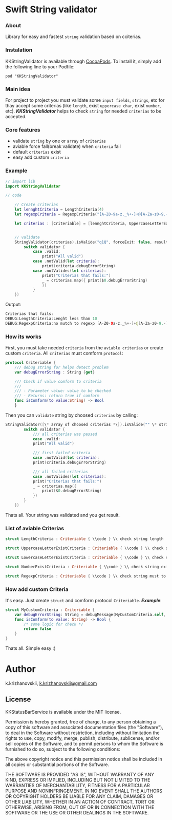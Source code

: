 # Swift String validator

### About
Library for easy and fastest `string` validation based on сciterias.

### Instalation
KKStringValidator is available through [CocoaPods](http://cocoapods.org). To install
it, simply add the following line to your Podfile:

```
pod "KKStringValidator"
```

### Main idea
For project to project you must validate some `input fields`, `strings`, etc for thay accept some criterias (like `length`, exist `uppercase char`, exist `number`, etc).
***KKStringValidator*** helps to check `string` for needed `criterias` to be accepted.

### Core features
- validate `string` by one or `array` of `criterias`
- aviable force fall(break validate) when `criteria` fail
- default `criterias` exist 
- easy add custom `criteria`



### Example

```swift
// import lib
import KKStringValidator

// code

    // Create criterias
    let lennghtCriteria = LengthCriteria(4)
    let regexpCriteria = RegexpCriteria("[A-Z0-9a-z._%+-]+@[A-Za-z0-9.-]+\\.[A-Za-z]{2,4}")

    let criterias : [Criteriable] = [lennghtCriteria, UppercaseLetterExistCriteria(), LowercaseLetterExistCriteria(), NumberExistCriteria(), regexpCriteria]


    // validate
    StringValidator(criterias).isValide("q1Q", forceExit: false, result: { validator in
        switch validator {
            case .valid:
                print("All valid")
            case .notValid(let criteria):
                print(criteria.debugErrorString)
            case .notValides(let criterias):
                print("Criterias that fails:")
                _ = criterias.map({ print($0.debugErrorString)
                })
            }
    })

```

Output:
```swift
Criterias that fails:
DEBUG:LengthCriteria:Lenght less than 10
DEBUG:RegexpCriteria:no mutch to regexp [A-Z0-9a-z._%+-]+@[A-Za-z0-9.-]+\.[A-Za-z]{2,4}
```


### How its works
First, you must take needed `criteria` from the `aviable criterias` or create custom `criteria`. All `criterias` must comform `protocol`:
```swift
protocol Criteriable {
    /// debug string for helps detect problem
    var debugErrorString : String {get}

    /// Check if value comform to criteria
    ///
    /// - Parameter value: value to be checked
    /// - Returns: return true if comform
    func isComform(to value:String) -> Bool
    }
```

Then you can `validate` string by choosed `criterias` by calling:
```swift
StringValidator([\* array of choosed criterias *\]).isValide("" \* string to must be validate *\, forceExit: false, result: { validator in
        switch validator {
            /// all criterias was passed
            case .valid:
            print("All valid")

            /// first failed criteria
            case .notValid(let criteria):
            print(criteria.debugErrorString)

            /// all failed criterias
            case .notValides(let criterias):
            print("Criterias that fails:")
            _ = criterias.map({ 
                print($0.debugErrorString)
            })
        }
    })
```

Thats all. Your string was validated and you get result. 


### List of aviable Criterias
```swift
struct LengthCriteria : Criteriable { \\code } \\ check string length

struct UppercaseLetterExistCriteria : Criteriable { \\code } \\ check string contains one or more char in Uppercase

struct LowercaseLetterExistCriteria : Criteriable { \\code } \\ check string contains one or more char in Lowercase

struct NumberExistCriteria : Criteriable { \\code } \\ check string exist one or more numer

struct RegexpCriteria : Criteriable { \\code } \\ check string must to RegExp
```


### How add custom Criteria
It's easy.
Just create `struct` and comform protocol `Criteriable`.
***Example***:
```swift
struct MyCustomCriteria : Criteriable {
    var debugErrorString: String = debugMessage(MyCustomCriteria.self, message:"some debug message")
    func isComform(to value: String) -> Bool {
        /* some logic for check */
        return false
    }
}
```
Thats all. Simple easy :)






# Author
k.krizhanovskii, k.krizhanovskii@gmail.com

## License
KKStatusBarService is available under the MIT license. 

Permission is hereby granted, free of charge, to any person obtaining a copy of this software and associated documentation files (the "Software"), to deal in the Software without restriction, including without limitation the rights to use, copy, modify, merge, publish, distribute, sublicense, and/or sell copies of the Software, and to permit persons to whom the Software is furnished to do so, subject to the following conditions:

The above copyright notice and this permission notice shall be included in all copies or substantial portions of the Software.

THE SOFTWARE IS PROVIDED "AS IS", WITHOUT WARRANTY OF ANY KIND, EXPRESS OR IMPLIED, INCLUDING BUT NOT LIMITED TO THE WARRANTIES OF MERCHANTABILITY, FITNESS FOR A PARTICULAR PURPOSE AND NONINFRINGEMENT. IN NO EVENT SHALL THE AUTHORS OR COPYRIGHT HOLDERS BE LIABLE FOR ANY CLAIM, DAMAGES OR OTHER LIABILITY, WHETHER IN AN ACTION OF CONTRACT, TORT OR OTHERWISE, ARISING FROM, OUT OF OR IN CONNECTION WITH THE SOFTWARE OR THE USE OR OTHER DEALINGS IN THE SOFTWARE.


